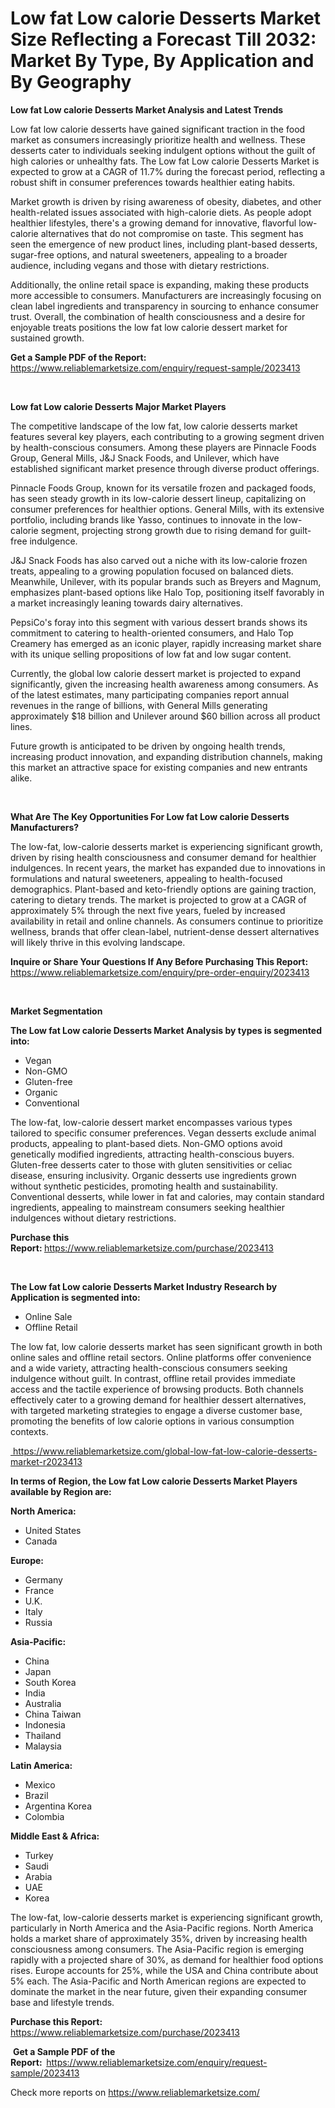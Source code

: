 <p><h1>Low fat Low calorie Desserts Market Size Reflecting a Forecast Till 2032: Market By Type, By Application and By Geography</h1></p><p><strong>Low fat Low calorie Desserts Market Analysis and Latest Trends</strong></p>
<p><p>Low fat low calorie desserts have gained significant traction in the food market as consumers increasingly prioritize health and wellness. These desserts cater to individuals seeking indulgent options without the guilt of high calories or unhealthy fats. The Low fat Low calorie Desserts Market is expected to grow at a CAGR of 11.7% during the forecast period, reflecting a robust shift in consumer preferences towards healthier eating habits.</p><p>Market growth is driven by rising awareness of obesity, diabetes, and other health-related issues associated with high-calorie diets. As people adopt healthier lifestyles, there's a growing demand for innovative, flavorful low-calorie alternatives that do not compromise on taste. This segment has seen the emergence of new product lines, including plant-based desserts, sugar-free options, and natural sweeteners, appealing to a broader audience, including vegans and those with dietary restrictions.</p><p>Additionally, the online retail space is expanding, making these products more accessible to consumers. Manufacturers are increasingly focusing on clean label ingredients and transparency in sourcing to enhance consumer trust. Overall, the combination of health consciousness and a desire for enjoyable treats positions the low fat low calorie dessert market for sustained growth.</p></p>
<p><strong>Get a Sample PDF of the Report:&nbsp;</strong> <a href="https://www.reliablemarketsize.com/enquiry/request-sample/2023413?utm_campaign=2733&utm_medium=2&utm_source=Github&utm_content=ia&utm_term=07042025&utm_id=low-fat-low-calorie-desserts">https://www.reliablemarketsize.com/enquiry/request-sample/2023413</a></p>
<p>&nbsp;</p>
<p><strong>Low fat Low calorie Desserts Major Market Players</strong></p>
<p><p>The competitive landscape of the low fat, low calorie desserts market features several key players, each contributing to a growing segment driven by health-conscious consumers. Among these players are Pinnacle Foods Group, General Mills, J&J Snack Foods, and Unilever, which have established significant market presence through diverse product offerings.</p><p>Pinnacle Foods Group, known for its versatile frozen and packaged foods, has seen steady growth in its low-calorie dessert lineup, capitalizing on consumer preferences for healthier options. General Mills, with its extensive portfolio, including brands like Yasso, continues to innovate in the low-calorie segment, projecting strong growth due to rising demand for guilt-free indulgence.</p><p>J&J Snack Foods has also carved out a niche with its low-calorie frozen treats, appealing to a growing population focused on balanced diets. Meanwhile, Unilever, with its popular brands such as Breyers and Magnum, emphasizes plant-based options like Halo Top, positioning itself favorably in a market increasingly leaning towards dairy alternatives.</p><p>PepsiCo's foray into this segment with various dessert brands shows its commitment to catering to health-oriented consumers, and Halo Top Creamery has emerged as an iconic player, rapidly increasing market share with its unique selling propositions of low fat and low sugar content.</p><p>Currently, the global low calorie dessert market is projected to expand significantly, given the increasing health awareness among consumers. As of the latest estimates, many participating companies report annual revenues in the range of billions, with General Mills generating approximately $18 billion and Unilever around $60 billion across all product lines.</p><p>Future growth is anticipated to be driven by ongoing health trends, increasing product innovation, and expanding distribution channels, making this market an attractive space for existing companies and new entrants alike.</p></p>
<p>&nbsp;</p>
<p><strong>What Are The Key Opportunities For Low fat Low calorie Desserts Manufacturers?</strong></p>
<p><p>The low-fat, low-calorie desserts market is experiencing significant growth, driven by rising health consciousness and consumer demand for healthier indulgences. In recent years, the market has expanded due to innovations in formulations and natural sweeteners, appealing to health-focused demographics. Plant-based and keto-friendly options are gaining traction, catering to dietary trends. The market is projected to grow at a CAGR of approximately 5% through the next five years, fueled by increased availability in retail and online channels. As consumers continue to prioritize wellness, brands that offer clean-label, nutrient-dense dessert alternatives will likely thrive in this evolving landscape.</p></p>
<p><strong>Inquire or Share Your Questions If Any Before Purchasing This Report:</strong> <a href="https://www.reliablemarketsize.com/enquiry/pre-order-enquiry/2023413?utm_campaign=2733&utm_medium=2&utm_source=Github&utm_content=ia&utm_term=07042025&utm_id=low-fat-low-calorie-desserts">https://www.reliablemarketsize.com/enquiry/pre-order-enquiry/2023413</a></p>
<p>&nbsp;</p>
<p><strong>Market Segmentation</strong></p>
<p><strong>The Low fat Low calorie Desserts Market Analysis by types is segmented into:</strong></p>
<p><ul><li>Vegan</li><li>Non-GMO</li><li>Gluten-free</li><li>Organic</li><li>Conventional</li></ul></p>
<p><p>The low-fat, low-calorie dessert market encompasses various types tailored to specific consumer preferences. Vegan desserts exclude animal products, appealing to plant-based diets. Non-GMO options avoid genetically modified ingredients, attracting health-conscious buyers. Gluten-free desserts cater to those with gluten sensitivities or celiac disease, ensuring inclusivity. Organic desserts use ingredients grown without synthetic pesticides, promoting health and sustainability. Conventional desserts, while lower in fat and calories, may contain standard ingredients, appealing to mainstream consumers seeking healthier indulgences without dietary restrictions.</p></p>
<p><strong>Purchase this Report:&nbsp;</strong><a href="https://www.reliablemarketsize.com/purchase/2023413?utm_campaign=2733&utm_medium=2&utm_source=Github&utm_content=ia&utm_term=07042025&utm_id=low-fat-low-calorie-desserts">https://www.reliablemarketsize.com/purchase/2023413</a></p>
<p>&nbsp;</p>
<p><strong>The Low fat Low calorie Desserts Market Industry Research by Application is segmented into:</strong></p>
<p><ul><li>Online Sale</li><li>Offline Retail</li></ul></p>
<p><p>The low fat, low calorie desserts market has seen significant growth in both online sales and offline retail sectors. Online platforms offer convenience and a wide variety, attracting health-conscious consumers seeking indulgence without guilt. In contrast, offline retail provides immediate access and the tactile experience of browsing products. Both channels effectively cater to a growing demand for healthier dessert alternatives, with targeted marketing strategies to engage a diverse customer base, promoting the benefits of low calorie options in various consumption contexts.</p></p>
<p><a href="https://www.reliablemarketsize.com/global-low-fat-low-calorie-desserts-market-r2023413?utm_campaign=2733&utm_medium=2&utm_source=Github&utm_content=ia&utm_term=07042025&utm_id=low-fat-low-calorie-desserts">&nbsp;https://www.reliablemarketsize.com/global-low-fat-low-calorie-desserts-market-r2023413</a></p>
<p><strong>In terms of Region, the Low fat Low calorie Desserts Market Players available by Region are:</strong></p>
<p>
    <p> <strong> North America: </strong>
        <ul>
            <li>United States</li>
            <li>Canada</li>
        </ul>
        </p> 
    <p> <strong> Europe: </strong>
        <ul>
            <li>Germany</li>
            <li>France</li>
            <li>U.K.</li>
            <li>Italy</li>
            <li>Russia</li>
        </ul>
        </p> 
    <p> <strong> Asia-Pacific: </strong>
        <ul>
            <li>China</li>
            <li>Japan</li>
            <li>South Korea</li>
            <li>India</li>
            <li>Australia</li>
            <li>China Taiwan</li>
            <li>Indonesia</li>
            <li>Thailand</li>
            <li>Malaysia</li>
        </ul>
        </p> 
    <p> <strong> Latin America: </strong>
        <ul>
            <li>Mexico</li>
            <li>Brazil</li>
            <li>Argentina Korea</li>
            <li>Colombia</li>
        </ul>
        </p> 
    <p> <strong> Middle East & Africa: </strong>
        <ul>
            <li>Turkey</li>
            <li>Saudi</li>
            <li>Arabia</li>
            <li>UAE</li>
            <li>Korea</li>
        </ul>
    </p>
    </p>
<p><p>The low-fat, low-calorie desserts market is experiencing significant growth, particularly in North America and the Asia-Pacific regions. North America holds a market share of approximately 35%, driven by increasing health consciousness among consumers. The Asia-Pacific region is emerging rapidly with a projected share of 30%, as demand for healthier food options rises. Europe accounts for 25%, while the USA and China contribute about 5% each. The Asia-Pacific and North American regions are expected to dominate the market in the near future, given their expanding consumer base and lifestyle trends.</p></p>
<p><strong>Purchase this Report: </strong><a href="https://www.reliablemarketsize.com/purchase/2023413?utm_campaign=2733&utm_medium=2&utm_source=Github&utm_content=ia&utm_term=07042025&utm_id=low-fat-low-calorie-desserts">https://www.reliablemarketsize.com/purchase/2023413</a></p>
<p>&nbsp;<strong>Get a Sample PDF of the Report:&nbsp;&nbsp;</strong><a href="https://www.reliablemarketsize.com/enquiry/request-sample/2023413?utm_campaign=2733&utm_medium=2&utm_source=Github&utm_content=ia&utm_term=07042025&utm_id=low-fat-low-calorie-desserts">https://www.reliablemarketsize.com/enquiry/request-sample/2023413</a></p>
<p><strong></strong></p>
<p>Check more reports on <a href="https://www.reliablemarketsize.com/?utm_campaign=2733&utm_medium=2&utm_source=Github&utm_content=ia&utm_term=07042025&utm_id=low-fat-low-calorie-desserts">https://www.reliablemarketsize.com/</a></p>